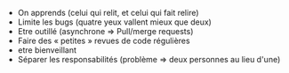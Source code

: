 - On apprends (celui qui relit, et celui qui fait relire)
- Limite les bugs (quatre yeux vallent mieux que deux)
- Etre outillé (asynchrone => Pull/merge requests)
- Faire des « petites » revues de code régulières
- etre bienveillant
- Séparer les responsabilités (problème => deux personnes au lieu d'une)